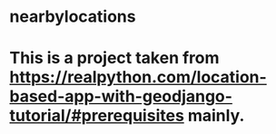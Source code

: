 # nearbylocations

# This is a project taken from https://realpython.com/location-based-app-with-geodjango-tutorial/#prerequisites mainly.
